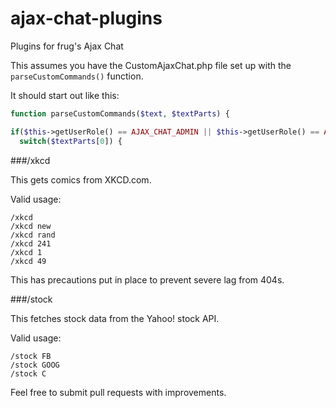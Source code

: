 ajax-chat-plugins
=================

Plugins for frug's Ajax Chat

This assumes you have the CustomAjaxChat.php file set up with the `parseCustomCommands()` function.

It should start out like this:

```php
function parseCustomCommands($text, $textParts) {

if($this->getUserRole() == AJAX_CHAT_ADMIN || $this->getUserRole() == AJAX_CHAT_MODERATOR || $this->getUserRole() == AJAX_CHAT_USER || $this->getUserRole() == AJAX_CHAT_GUEST) {
  switch($textParts[0]) {
```

###/xkcd

This gets comics from XKCD.com.


Valid usage:

    /xkcd
    /xkcd new
    /xkcd rand
    /xkcd 241
    /xkcd 1
    /xkcd 49

This has precautions put in place to prevent severe lag from 404s.

###/stock

This fetches stock data from the Yahoo! stock API. 

Valid usage:

    /stock FB
    /stock GOOG
    /stock C

Feel free to submit pull requests with improvements.